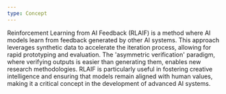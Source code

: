 ```yaml
---
type: Concept
---
```


Reinforcement Learning from AI Feedback (RLAIF) is a method where AI models learn from feedback generated by other AI systems. This approach leverages synthetic data to accelerate the iteration process, allowing for rapid prototyping and evaluation. The 'asymmetric verification' paradigm, where verifying outputs is easier than generating them, enables new research methodologies. RLAIF is particularly useful in fostering creative intelligence and ensuring that models remain aligned with human values, making it a critical concept in the development of advanced AI systems.